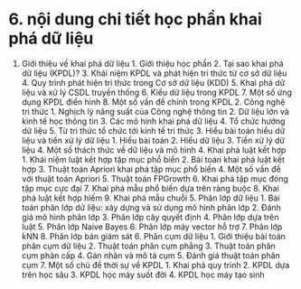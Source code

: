 # 6. nội dung chi tiết học phần khai phá dữ liệu
1. Giới thiệu về khai phá dữ liệu 1. Giới thiệu học phần 2. Tại sao khai phá dữ liệu (KPDL)? 3. Khái niệm KPDL và phát hiện tri thức từ cơ sở dữ liệu 4. Quy trình phát hiện tri thức trong Cơ sở dữ liệu (KDD) 5. Khai phá dữ liệu và xử lý CSDL truyền thống 6. Kiểu dữ liệu trong KPDL 7. Một số ứng dụng KPDL điển hình 8. Một số vấn đề chính trong KPDL 2. Công nghệ tri thức 1. Nghịch lý năng suất của Công nghệ thông tin 2. Dữ liệu lớn và kinh tế học thông tin 3. Các mô hinh khai phá dữ liệu 4. Tổ chức hướng dữ liệu 5. Từ tri thức tổ chức tới kinh tế tri thức 3. Hiểu bài toán hiểu dữ liệu và tiền xử lý dữ liệu 1. Hiểu bài toán 2. Hiểu dữ liệu 3. Tiền xử lý dữ liệu 4. Một số thách thức về dữ liệu và mô hình 4. Khai phá luật kết hợp 1. Khái niệm luật kết hợp tập mục phổ biến 2. Bài toán khai phá luật kết hợp 3. Thuật toán Apriori khai phá tập mục phổ biến 4. Một số vấn đề với thuật toán Apriori 5. Thuật toán FPGrowth 6. Khai phá tập mục đóng tập mục cực đại 7. Khai phá mẫu phổ biến dựa trên ràng buộc 8. Khai phá luật kết hợp hiếm 9. Khai phá mẫu chuỗi 5. Phân lớp dữ liệu 1. Bài toán phân lớp dữ liệu: xây dựng và sử dụng mô hình phân lớp 2. Đánh giá mô hình phân lớp 3. Phân lớp cây quyết định 4. Phân lớp dựa trên luật 5. Phân lớp Naive Bayes 6. Phân lớp máy vector hỗ trợ 7. Phân lớp kNN 8. Phân lớp bán giám sát 6. Phân cụm dữ liệu 1. Giới thiệu bài toán phân cụm dữ liệu 2. Thuật toán phân cụm phẳng 3. Thuật toán phân cụm phân cấp 4. Gán nhãn và mô tả cụm 5. Đánh giá thuật toán phân cụm 7. Một số chủ đề thời sự về KPDL 1. Khai phá quy trình 2. KPDL dựa trên học sâu 3. KPDL học máy suốt đời 4. KPDL học máy tạo sinh
